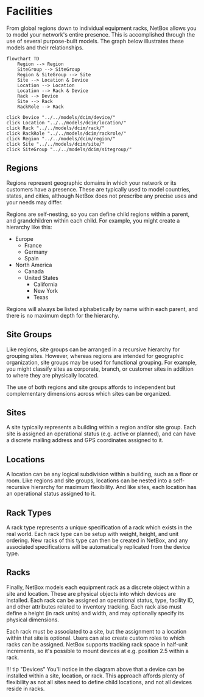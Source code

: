 # Facilities

From global regions down to individual equipment racks, NetBox allows you to model your network's entire presence. This is accomplished through the use of several purpose-built models. The graph below illustrates these models and their relationships.

```mermaid
flowchart TD
    Region --> Region
    SiteGroup --> SiteGroup
    Region & SiteGroup --> Site
    Site --> Location & Device
    Location --> Location
    Location --> Rack & Device
    Rack --> Device
    Site --> Rack
    RackRole --> Rack

click Device "../../models/dcim/device/"
click Location "../../models/dcim/location/"
click Rack "../../models/dcim/rack/"
click RackRole "../../models/dcim/rackrole/"
click Region "../../models/dcim/region/"
click Site "../../models/dcim/site/"
click SiteGroup "../../models/dcim/sitegroup/"
```

## Regions

Regions represent geographic domains in which your network or its customers have a presence. These are typically used to model countries, states, and cities, although NetBox does not prescribe any precise uses and your needs may differ.

Regions are self-nesting, so you can define child regions within a parent, and grandchildren within each child. For example, you might create a hierarchy like this:

* Europe
    * France
    * Germany
    * Spain
* North America
    * Canada
    * United States
        * California
        * New York
        * Texas

Regions will always be listed alphabetically by name within each parent, and there is no maximum depth for the hierarchy.

## Site Groups

Like regions, site groups can be arranged in a recursive hierarchy for grouping sites. However, whereas regions are intended for geographic organization, site groups may be used for functional grouping. For example, you might classify sites as corporate, branch, or customer sites in addition to where they are physically located.

The use of both regions and site groups affords to independent but complementary dimensions across which sites can be organized.

## Sites

A site typically represents a building within a region and/or site group. Each site is assigned an operational status (e.g. active or planned), and can have a discrete mailing address and GPS coordinates assigned to it.

## Locations

A location can be any logical subdivision within a building, such as a floor or room. Like regions and site groups, locations can be nested into a self-recursive hierarchy for maximum flexibility. And like sites, each location has an operational status assigned to it.

## Rack Types

A rack type represents a unique specification of a rack which exists in the real world. Each rack type can be setup with weight, height, and unit ordering. New racks of this type can then be created in NetBox, and any associated specifications will be automatically replicated from the device type.

## Racks

Finally, NetBox models each equipment rack as a discrete object within a site and location. These are physical objects into which devices are installed. Each rack can be assigned an operational status, type, facility ID, and other attributes related to inventory tracking. Each rack also must define a height (in rack units) and width, and may optionally specify its physical dimensions.

Each rack must be associated to a site, but the assignment to a location within that site is optional. Users can also create custom roles to which racks can be assigned. NetBox supports tracking rack space in half-unit increments, so it's possible to mount devices at e.g. position 2.5 within a rack.

!!! tip "Devices"
    You'll notice in the diagram above that a device can be installed within a site, location, or rack. This approach affords plenty of flexibility as not all sites need to define child locations, and not all devices reside in racks.
